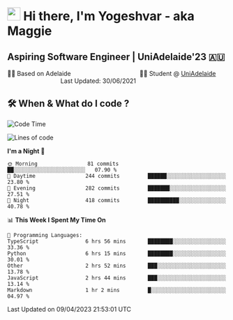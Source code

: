 <h1><img src="https://emojis.slackmojis.com/emojis/images/1531849430/4246/blob-sunglasses.gif?1531849430" width="30"/> Hi there, I'm Yogeshvar - aka Maggie</h1>

## Aspiring Software Engineer | UniAdelaide'23 🇦🇺  
🏂🏻  Based on Adelaide &nbsp;&nbsp;&nbsp;&nbsp;&nbsp;&nbsp;&nbsp;&nbsp;&nbsp;&nbsp;&nbsp;&nbsp;&nbsp;&nbsp;&nbsp;&nbsp;&nbsp;&nbsp;&nbsp;&nbsp;&nbsp;&nbsp;&nbsp;&nbsp;&nbsp;&nbsp;&nbsp;&nbsp;&nbsp;&nbsp;&nbsp;&nbsp;&nbsp;&nbsp;&nbsp;&nbsp;&nbsp;&nbsp;&nbsp;👨‍💻 Student @ [UniAdelaide](https://www.adelaide.edu.au)   &nbsp;&nbsp;&nbsp;&nbsp;&nbsp;&nbsp;&nbsp;&nbsp;&nbsp;&nbsp;&nbsp;&nbsp;&nbsp;&nbsp;&nbsp;&nbsp;&nbsp;&nbsp;&nbsp;&nbsp;&nbsp;&nbsp;&nbsp;&nbsp;&nbsp;&nbsp;&nbsp;&nbsp;&nbsp;&nbsp;&nbsp;Last Updated: 30/06/2021

## 🛠 When & What do I code ?  

<!--START_SECTION:waka-->
![Code Time](http://img.shields.io/badge/Code%20Time-2%2C073%20hrs%2036%20mins-blue)

![Lines of code](https://img.shields.io/badge/From%20Hello%20World%20I%27ve%20Written-3.5%20million%20lines%20of%20code-blue)

**I'm a Night 🦉** 

```text
🌞 Morning                81 commits          ██░░░░░░░░░░░░░░░░░░░░░░░   07.90 % 
🌆 Daytime                244 commits         ██████░░░░░░░░░░░░░░░░░░░   23.80 % 
🌃 Evening                282 commits         ███████░░░░░░░░░░░░░░░░░░   27.51 % 
🌙 Night                  418 commits         ██████████░░░░░░░░░░░░░░░   40.78 % 
```


📊 **This Week I Spent My Time On** 

```text
💬 Programming Languages: 
TypeScript               6 hrs 56 mins       ████████░░░░░░░░░░░░░░░░░   33.36 % 
Python                   6 hrs 15 mins       ████████░░░░░░░░░░░░░░░░░   30.01 % 
Other                    2 hrs 52 mins       ███░░░░░░░░░░░░░░░░░░░░░░   13.78 % 
JavaScript               2 hrs 44 mins       ███░░░░░░░░░░░░░░░░░░░░░░   13.14 % 
Markdown                 1 hr 2 mins         █░░░░░░░░░░░░░░░░░░░░░░░░   04.97 % 
```


 Last Updated on 09/04/2023 21:53:01 UTC
<!--END_SECTION:waka-->
